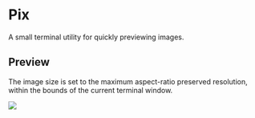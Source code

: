 # Pix

A small terminal utility for quickly previewing images.

## Preview

The image size is set to the maximum aspect-ratio preserved resolution, within
the bounds of the current terminal window.

![](samples.png)
